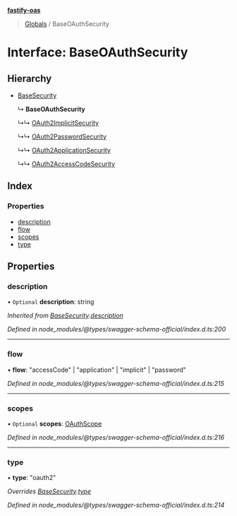 **[fastify-oas](../README.md)**

> [Globals](../README.md) / BaseOAuthSecurity

# Interface: BaseOAuthSecurity

## Hierarchy

- [BaseSecurity](basesecurity.md)

  ↳ **BaseOAuthSecurity**

  ↳↳ [OAuth2ImplicitSecurity](oauth2implicitsecurity.md)

  ↳↳ [OAuth2PasswordSecurity](oauth2passwordsecurity.md)

  ↳↳ [OAuth2ApplicationSecurity](oauth2applicationsecurity.md)

  ↳↳ [OAuth2AccessCodeSecurity](oauth2accesscodesecurity.md)

## Index

### Properties

- [description](baseoauthsecurity.md#description)
- [flow](baseoauthsecurity.md#flow)
- [scopes](baseoauthsecurity.md#scopes)
- [type](baseoauthsecurity.md#type)

## Properties

### description

• `Optional` **description**: string

_Inherited from [BaseSecurity](basesecurity.md).[description](basesecurity.md#description)_

_Defined in node_modules/@types/swagger-schema-official/index.d.ts:200_

---

### flow

• **flow**: \"accessCode\" \| \"application\" \| \"implicit\" \| \"password\"

_Defined in node_modules/@types/swagger-schema-official/index.d.ts:215_

---

### scopes

• `Optional` **scopes**: [OAuthScope](oauthscope.md)

_Defined in node_modules/@types/swagger-schema-official/index.d.ts:216_

---

### type

• **type**: \"oauth2\"

_Overrides [BaseSecurity](basesecurity.md).[type](basesecurity.md#type)_

_Defined in node_modules/@types/swagger-schema-official/index.d.ts:214_
